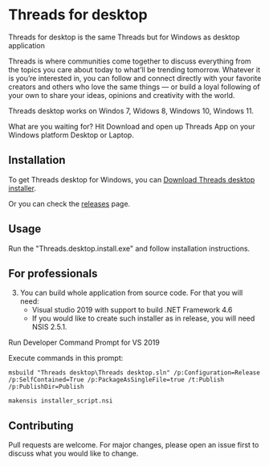 # Threads for desktop

Threads for desktop is the same Threads but for Windows as desktop application

Threads is where communities come together to discuss everything from the topics you care about today to what’ll be trending tomorrow. Whatever it is you’re interested in, you can follow and connect directly with your favorite creators and others who love the same things — or build a loyal following of your own to share your ideas, opinions and creativity with the world.

Threads desktop works on Windos 7, Widows 8, Windows 10, Windows 11.

What are you waiting for? Hit Download and open up Threads App on your Windows platform Desktop or Laptop.

## Installation

To get Threads desktop for Windows, you can [Download Threads desktop installer](https://github.com/AppsForDesktop/Threads-desktop/releases/download/1.0.0/Threads.desktop.install.exe).

Or you can check the [releases](https://github.com/AppsForDesktop/Threads-desktop/releases) page.

## Usage

Run the "Threads.desktop.install.exe" and follow installation instructions.

## For professionals

3.   You can build whole application from source code. For that you will need:
     - Visual studio 2019 with support to build .NET Framework 4.6
     - If you would like to create such installer as in release, you will need NSIS 2.5.1.

Run Developer Command Prompt for VS 2019

Execute commands in this prompt:

```
msbuild "Threads desktop\Threads desktop.sln" /p:Configuration=Release /p:SelfContained=True /p:PackageAsSingleFile=true /t:Publish /p:PublishDir=Publish

makensis installer_script.nsi
```


## Contributing

Pull requests are welcome. For major changes, please open an issue first
to discuss what you would like to change.
